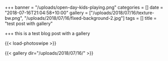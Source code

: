 +++
banner = "/uploads/open-day-kids-playing.png"
categories = []
date = "2018-07-16T21:04:58+10:00"
gallery = ["/uploads/2018/07/16/texture-bw.png", "/uploads/2018/07/16/fixed-background-2.jpg"]
tags = []
title = "test post with gallery"

+++
this is a test blog post with a gallery

{{< load-photoswipe >}}

{{< gallery dir="/uploads/2018/07/16/" >}}